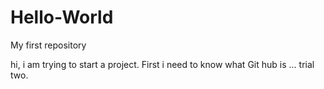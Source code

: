 # Hello-World
My first repository

hi,
i am trying to start a project. First i need to know what Git hub is ...
trial two.
